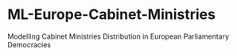 # ML-Europe-Cabinet-Ministries
Modelling Cabinet Ministries Distribution in European Parliamentary Democracies
